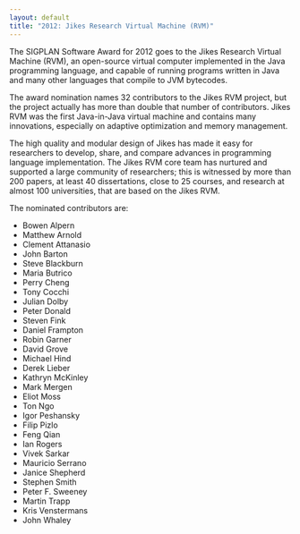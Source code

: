 ```yaml
---
layout: default
title: "2012: Jikes Research Virtual Machine (RVM)"
---
```

The SIGPLAN Software Award for 2012 goes to the Jikes Research Virtual Machine (RVM), an open-source virtual computer  implemented in the Java programming language, and capable of running programs written in Java and many other languages that compile to  JVM bytecodes.

The award nomination names 32 contributors to the Jikes RVM project, but the project actually has more than double that number of contributors. Jikes RVM was the first Java-in-Java virtual machine and contains many innovations, especially on adaptive optimization and memory management.

The high quality and modular design of Jikes has made it easy for researchers to develop, share, and compare advances in programming language implementation.  The Jikes RVM core team has nurtured and supported a large community of researchers; this is witnessed by more than 200 papers, at least 40 dissertations, close to 25 courses, and research at almost 100 universities, that are based on the Jikes RVM.

The nominated contributors are:

 * Bowen Alpern
 * Matthew Arnold
 * Clement Attanasio
 * John Barton
 * Steve Blackburn
 * Maria Butrico
 * Perry Cheng
 * Tony Cocchi
 * Julian Dolby
 * Peter Donald
 * Steven Fink
 * Daniel Frampton
 * Robin Garner
 * David Grove
 * Michael Hind
 * Derek Lieber
 * Kathryn McKinley
 * Mark Mergen
 * Eliot Moss
 * Ton Ngo
 * Igor Peshansky
 * Filip Pizlo
 * Feng Qian
 * Ian Rogers
 * Vivek Sarkar
 * Mauricio Serrano
 * Janice Shepherd
 * Stephen Smith
 * Peter F. Sweeney
 * Martin Trapp
 * Kris Venstermans
 * John Whaley

